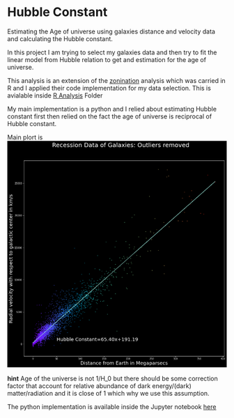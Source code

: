 # Hubble Constant
Estimating the Age of universe using galaxies distance and velocity data and calculating the Hubble constant. 

In this project I am trying to select my galaxies data and then try to fit the linear model from Hubble relation to get and estimation for the age of universe. 

This analysis is an extension of the [zonination](https://github.com/zonination/galaxies) analysis which was carried in R and I applied their code implementation for my data selection. This is avialable inside [R Analysis](https://github.com/MohamedElashri/Hubble/tree/main/R%20Analysis) Folder

My main implementation is a python and I relied about estimating Hubble constant first then relied on the fact the age of universe is reciprocal of Hubble constant.

Main plort is 
![Hubble constant](https://github.com/MohamedElashri/Hubble/blob/main/Plots/Plot_2.png)


**hint**  Age of the universe is not 1/H_0 but there should be some correction factor that account for relative abundance of dark energy/(dark) matter/radiation and it is close of 1 which why we use this assumption. 


The python implementation is available inside the Jupyter notebook [here](https://github.com/MohamedElashri/Hubble/blob/main/Age_of_the_Universie_.ipynb)

